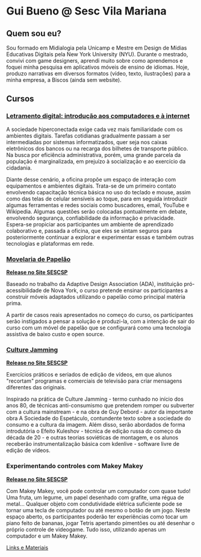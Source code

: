 # Gui Bueno @ Sesc Vila Mariana

## Quem sou eu?

Sou formado em Midialogia pela Unicamp e Mestre em Design de Mídias Educativas Digitais pela New York University (NYU). Durante o mestrado, convivi com game designers, aprendi muito sobre como aprendemos e foquei minha pesquisa em aplicativos móveis de ensino de idiomas. Hoje, produzo narrativas em diversos formatos (vídeo, texto, ilustrações) para a minha empresa, a Biscos (ainda sem website).

## Cursos

### [Letramento digital: introdução aos computadores e à internet](https://guibueno.github.io/letramento-digital/)

A sociedade hiperconectada exige cada vez mais familiaridade com os ambientes digitais. Tarefas cotidianas gradualmente passam a ser intermediadas por sistemas informatizados, quer seja nos caixas eletrônicos dos bancos ou na recarga dos bilhetes de transporte público. Na busca por eficiência administrativa, porém, uma grande parcela da população é marginalizada, em prejuízo à socialização e ao exercício da cidadania.

Diante desse cenário, a oficina propõe um espaço de interação com equipamentos e ambientes digitais. Trata-se de um primeiro contato envolvendo capacitação técnica básica no uso do teclado e mouse, assim como das telas de celular sensíveis ao toque, para em seguida introduzir algumas ferramentas e redes sociais como buscadores, email, YouTube e Wikipedia. Algumas questões serão colocadas pontualmente em debate, envolvendo segurança, confiabilidade da informação e privacidade. Espera-se propiciar aos participantes um ambiente de aprendizado colaborativo e, passada a oficina, que eles se sintam seguros para posteriormente continuar a explorar e experimentar essas e também outras tecnologias e plataformas em rede.

### [Movelaria de Papelão](proposta-movelaria.html)
[**Release no Site SESCSP**](https://www.sescsp.org.br/aulas/135592_MOVELARIA+DE+PAPELAO+CONSTRUINDO+A+ACESSIBILIDADE)

 Baseado no trabalho da Adaptive Design Association (ADA), instituição pró-acessibilidade de Nova York, o curso pretende ensinar os participantes a construir móveis adaptados utilizando o papelão como principal matéria prima.

A partir de casos reais apresentados no começo do curso, os participantes serão instigados a pensar a solução e produzi-la, com a intenção de sair do curso com um móvel de papelão que se configurará como uma tecnologia assistiva de baixo custo e open source.

### [Culture Jamming](proposta-culture-jamming.html)
[**Release no Site SESCSP**](https://www.sescsp.org.br/aulas/135001_CULTURE+JAMMING+EDICAO+DE+VIDEOS)

Exercícios práticos e seriados de edição de vídeos, em que alunos "recortam" programas e comerciais de televisão para criar mensagens diferentes das originais.

Inspirado na prática de Culture Jamming - termo cunhado no início dos anos 80, de técnicas anti-consumismo que pretendem romper ou subverter com a cultura mainstream - e na obra de Guy Debord - autor da importante obra A Sociedade do Espetáculo, contundente texto sobre a sociedade do consumo e a cultura da imagem. Além disso, serão abordados de forma introdutória o Efeito Kuleshov - técnica de edição russa do começo da década de 20 - e outras teorias soviéticas de montagem, e os alunos receberão instrumentalização básica com kdenlive - software livre de edição de vídeos.

### Experimentando controles com Makey Makey
[**Release no Site SESCSP**](https://www.sescsp.org.br/programacao/191495_EXPERIMENTANDO+CONTROLES+COM+MAKEY+MAKEY)

Com Makey Makey, você pode controlar um computador com quase tudo! Uma fruta, um legume, um papel desenhado com grafite, uma régua de metal... Qualquer objeto com condutividade elétrica suficiente pode se tornar uma tecla de computador ou até mesmo o botão de um jogo. Neste espaço aberto, os participantes poderão ter experiências como tocar um piano feito de bananas, jogar Tetris apertando pimentões ou até desenhar o próprio controle de videogame. Tudo isso, utilizando apenas um computador e um Makey Makey.

[Links e Materiais](makey-makey.md)
